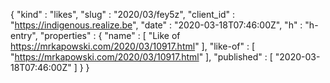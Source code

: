 {
  "kind" : "likes",
  "slug" : "2020/03/fey5z",
  "client_id" : "https://indigenous.realize.be",
  "date" : "2020-03-18T07:46:00Z",
  "h" : "h-entry",
  "properties" : {
    "name" : [ "Like of https://mrkapowski.com/2020/03/10917.html" ],
    "like-of" : [ "https://mrkapowski.com/2020/03/10917.html" ],
    "published" : [ "2020-03-18T07:46:00Z" ]
  }
}
